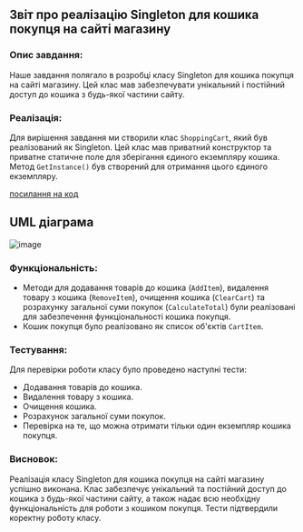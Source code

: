 ## Звіт про реалізацію Singleton для кошика покупця на сайті магазину

### Опис завдання:
Наше завдання полягало в розробці класу Singleton для кошика покупця на сайті магазину. Цей клас мав забезпечувати унікальний і постійний доступ до кошика з будь-якої частини сайту.

### Реалізація:
Для вирішення завдання ми створили клас `ShoppingCart`, який був реалізований як Singleton. Цей клас мав приватний конструктор та приватне статичне поле для зберігання єдиного екземпляру кошика. Метод `GetInstance()` був створений для отримання цього єдиного екземпляру.

[посилання на код](https://github.com/Roman-Davidyuk/07-signleton-Roman-Davidyuk/blob/main/Program.cs)
## UML діаграма
![image](https://github.com/Roman-Davidyuk/07-signleton-Roman-Davidyuk/assets/145706234/60279022-0087-4971-abd5-d002b3b858cd)

### Функціональність:
- Методи для додавання товарів до кошика (`AddItem`), видалення товару з кошика (`RemoveItem`), очищення кошика (`ClearCart`) та розрахунку загальної суми покупок (`CalculateTotal`) були реалізовані для забезпечення функціональності кошика покупця.
- Кошик покупця було реалізовано як список об'єктів `CartItem`.

### Тестування:
Для перевірки роботи класу було проведено наступні тести:
- Додавання товарів до кошика.
- Видалення товару з кошика.
- Очищення кошика.
- Розрахунок загальної суми покупок.
- Перевірка на те, що можна отримати тільки один екземпляр кошика покупця.

### Висновок:
Реалізація класу Singleton для кошика покупця на сайті магазину успішно виконана. Клас забезпечує унікальний та постійний доступ до кошика з будь-якої частини сайту, а також надає всю необхідну функціональність для роботи з кошиком покупця. Тести підтвердили коректну роботу класу.
